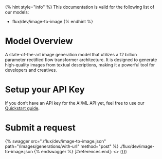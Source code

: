 [#references:start]: <> ({ "template": "openapi" })
{% hint style="info" %}
This documentation is valid for the following list of our models:
* flux/dev/image-to-image
{% endhint %}

# Model Overview
A state-of-the-art image generation model that utilizes a 12 billion parameter rectified flow transformer architecture. It is designed to generate high-quality images from textual descriptions, making it a powerful tool for developers and creatives.

# Setup your API Key
If you don’t have an API key for the AI/ML API yet, feel free to use our [Quickstart guide](https://docs.aimlapi.com/quickstart/setting-up).

# Submit a request
{% swagger src="./flux/dev/image-to-image.json" path="/images/generations/with-url" method="post" %}
./flux/dev/image-to-image.json
{% endswagger %}
[#references:end]: <> ({})
